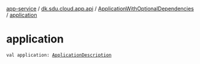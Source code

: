 [app-service](../../index.md) / [dk.sdu.cloud.app.api](../index.md) / [ApplicationWithOptionalDependencies](index.md) / [application](./application.md)

# application

`val application: `[`ApplicationDescription`](../-application-description/index.md)